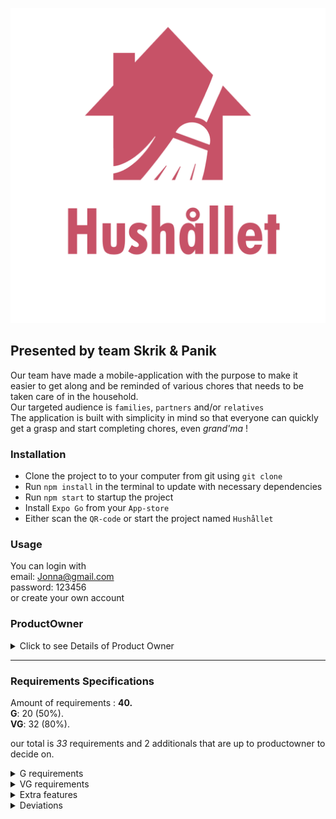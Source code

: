 <p align="center">
  <img src="assets/images/Logo.png" />
</p>

## Presented by team Skrik & Panik

Our team have made a mobile-application with the purpose to make it easier to get along and be reminded of various chores that needs to be taken care of in the household. <br> Our targeted audience is `families`, `partners` and/or `relatives` <br> The application is built with simplicity in mind so that everyone can quickly get a grasp and start completing chores, even _grand'ma_ !

### Installation

- Clone the project to to your computer from git using `git clone`
- Run `npm install` in the terminal to update with necessary dependencies
- Run `npm start` to startup the project
- Install `Expo Go` from your `App-store`
- Either scan the `QR-code` or start the project named `Hushållet`

### Usage

You can login with<br> email: Jonna@gmail.com <br> password: 123456 <br> or create your own account

### ProductOwner

<details>
    <summary>Click to see Details of Product Owner</summary>
    <p align="center">
  <img src="https://media.discordapp.net/attachments/776094515315998722/905825265660362832/unknown.png" />
</p>
</details>

---

### Requirements Specifications

Amount of requirements : **40.** <br>
**G**: 20 (50%). <br>
**VG**: 32 (80%).<br>

our total is _33_ requirements and 2 additionals that are up to productowner to decide on.

<details>
    <summary>G requirements</summary>
    <b>Overall-krav</b> <br>
    1. &#9745; En logga, splashscreen och appikon ska designas och användas. * <br>
    2. &#9745; Applikationen ska byggas med RN, Expo & TS. * <br>
    3. &#9745; Designen av appen ska utgå ifrån befintliga skisser * <br>
    <b>Hushåll</b> <br>
    4. &#9745; Ett hushåll ska ha ett namn och en genererad (enkel) kod ,namnet ska gå att ändra. * <br>
    <b>Konto</b> <br>
    5. &#9745; En användare ska kunna logga in sig. * <br>
    6. &#9745; En användare ska kunna skapa ett nytt hushåll. * <br>
    7. &#9745; En användare ska kunna gå med i ett hushåll genom att ange hushållets kod. * <br>
    <b>Profil</b> <br>
    8. &#9745; En användare ska kunna ange sitt namn. * <br>
    9. &#9745; En användare ska kunna välja en avatar (emoji-djur + färg) från en fördefinierad lista. * <br>
    10. &#9745; Valda avatarer ska inte kunna väljas av andra användare i hushållet. * <br>
    11. &#9745; Avataren ska användas i appen för att visa vad användaren har gjort. * <br>
    <b>Sysslor</b> <br>
    12. &#9745; En ägare ska kunna lägga till sysslor att göra i hemmet. *<br>
    13. &#9745; En syssla ska ha ett namn, en beskrivning, hur ofta den görs (dagar), och en vikt*<br>
    14. &#9745; En ägare ska kunna redigera en syssla. *<br>
    15. &#9745; En ägare ska kunna ta bort en syssla. *<br>
    <b>Dagsvyn</b> <br>
    16. &#9745; Alla sysslor ska listas i en dagsvy och ge en översikt kring vad som behöver göras. * <br>
    17. &#9745; Vem/vilka som har gjort sysslan visas, hur många dagar sedan sysslan gjordes /försenad.*<br>
    18. &#9745; beskrivningen av sysslan visas och det ska även kunna markeras med ett tryck *<br>
    <b>Statistik</b> <br>
    19. &#9745; En användare ska kunna se fördelningen mellan användarna i sitt hushåll. *<br>
    20. &#9745; Varje statistikvy ska visa den totala fördelningen samt fördelning av varje enskild syssla*<br>
    21. &#9745; Det ska finnas en statistikvy över ”nuvarande vecka”. * <br>
</details>
<details>
    <summary>VG requirements</summary>
    <b>Overall</b> <br>
    1. &#9745; All information ska kommuniceras till och från en server. <br>
    <b>Hushåll</b> <br>
    2. &#9745; Alla användare i ett hushåll ska kunna se vilka som tillhör ett hushåll<br>
    3. &#9745; En ägare av ett hushåll ska kunna se förfrågningar om att gå med i hushållet.<br>
    4. &#9745; En ägare ska kunna acceptera eller neka förfrågningar. <br>
    5. &#9745; En ägare ska kunna göra andra till ägare<br>
    6. &#9745; En ägare ska kunna pausa en användare och då tas det inte med i statistiken<br>
    <b>Profil</b> <br>
    7. &#9745; Om en användare tillhör två eller fler hushåll ska denne kunna välja att byta <br>
    <b>Sysslor</b> <br>
    8. &#9745; När en syssla tas bort ska användaren få en varning om att all statistik tas bort <br>
    <b>Konto</b> <br>
    9. &#9745; en ägare av hushållet först godkänna en ny användare. <br>
    10. &#9745; En användare ska kunna lämna ett hushåll<br>
    <b> Statestik </b> <br>
    11. &#9745; Det ska finnas en statistikvy över ”förra vecka”.<br>
    12. &#9745; Det ska finnas en statistikvy över ”förra månaden”. <br>
</details>
<details>
    <summary>Extra features</summary>
    <b>Upp till produktägare att avgöra</b> <br>
    1. &#9745; Onboarding slide efter ny användare registreras<br>
    2. &#9745; Statistik vy för denna månaden<br>
</details>
<details>
<summary>Deviations</summary>
<p align="center">
  <img src="https://media.discordapp.net/attachments/776094515315998722/905843055578447882/unknown.png" />
</p>
<p align="center">
  <img src="https://media.discordapp.net/attachments/776094515315998722/905843372562989206/unknown.png" />
</p>
We dicided to move the edit button from the daily chore view to a modal instead. Shown in the pictures. <br>
<br>
<br>
<p align="center">
  <img src="https://cdn.discordapp.com/attachments/776094515315998722/906575507758395412/unknown.png" />
</p>
<p align="center">
  <img src="https://media.discordapp.net/attachments/776094515315998722/906575782258810960/unknown.png" />
</p>
Instead of having the images inside the piechart, we decided to relocate them below the main chart.
</details>
